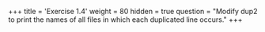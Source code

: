 +++
title = 'Exercise 1.4'
weight = 80
hidden = true
question = "Modify dup2 to print the names of all files in which each duplicated line occurs."
+++